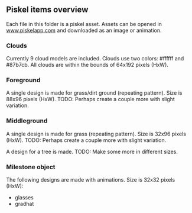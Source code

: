## Piskel items overview
Each file in this folder is a piskel asset. Assets can be opened in www.piskelapp.com and downloaded as an image or animation.

### Clouds
Currently 9 cloud models are included. Clouds use two colors: #ffffff and #87b7cb. All clouds are within the bounds of 64x192 pixels (HxW).

### Foreground
A single design is made for grass/dirt ground (repeating pattern). Size is 88x96 pixels (HxW). TODO: Perhaps create a couple more with slight variation.

### Middleground
A single design is made for grass (repeating pattern). Size is 32x96 pixels (HxW). TODO: Perhaps create a couple more with slight variation.

A design for a tree is made. TODO: Make some more in different sizes.

### Milestone object
The following designs are made with animations. Size is 32x32 pixels (HxW):
- glasses
- gradhat
